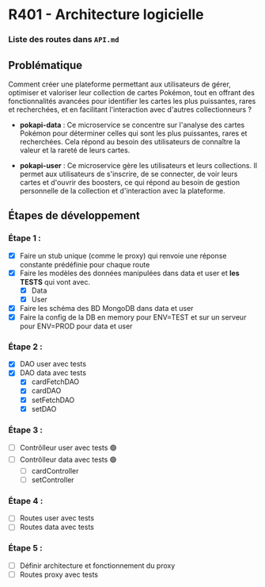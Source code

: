 # R401 - Architecture logicielle

### Liste des routes dans `API.md` 

## Problématique

Comment créer une plateforme permettant aux utilisateurs de gérer, optimiser et valoriser leur collection de cartes Pokémon, tout en offrant des fonctionnalités avancées pour identifier les cartes les plus puissantes, rares et recherchées, et en facilitant l'interaction avec d'autres collectionneurs ?

* **pokapi-data** : Ce microservice se concentre sur l'analyse des cartes Pokémon pour déterminer celles qui sont les plus puissantes, rares et recherchées. Cela répond au besoin des utilisateurs de connaître la valeur et la rareté de leurs cartes.

* **pokapi-user** : Ce microservice gère les utilisateurs et leurs collections. Il permet aux utilisateurs de s'inscrire, de se connecter, de voir leurs cartes et d'ouvrir des boosters, ce qui répond au besoin de gestion personnelle de la collection et d'interaction avec la plateforme.

## Étapes de développement

### Étape 1 :

- [x] Faire un stub unique (comme le proxy) qui renvoie une réponse constante prédéfinie pour chaque route
- [x] Faire les modèles des données manipulées dans data et user et **les TESTS** qui vont avec.
	- [x] Data
	- [x] User 
- [x] Faire les schéma des BD MongoDB dans data et user
- [x] Faire la config de la DB en memory pour ENV=TEST et sur un serveur pour ENV=PROD pour data et user

### Étape 2 : 

- [x] DAO user avec tests
- [x] DAO data avec tests
	- [x] cardFetchDAO
	- [x] cardDAO
	- [x] setFetchDAO
	- [x] setDAO

### Étape 3 : 

- [ ] Contrôlleur user avec tests 🟢
- [ ] Contrôlleur data avec tests 🟢
	- [ ] cardController
	- [ ] setController

### Étape 4 : 

- [ ] Routes user avec tests 
- [ ] Routes data avec tests 

### Étape 5 : 

- [ ] Définir architecture et fonctionnement du proxy
- [ ] Routes proxy avec tests
